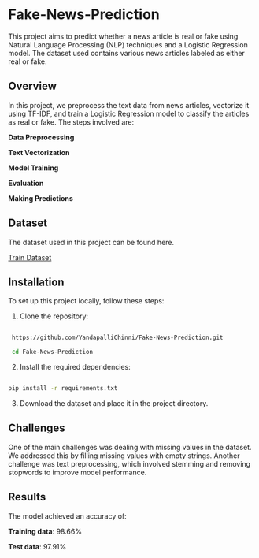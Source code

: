 # Fake-News-Prediction

This project aims to predict whether a news article is real or fake using Natural Language Processing (NLP) techniques and a Logistic Regression model. The dataset used contains various news articles labeled as either real or fake.

## **Overview**
In this project, we preprocess the text data from news articles, vectorize it using TF-IDF, and train a Logistic Regression model to classify the articles as real or fake.
The steps involved are:

**Data Preprocessing**

**Text Vectorization**

**Model Training**

**Evaluation**

**Making Predictions**

## **Dataset**

The dataset used in this project can be found here.

[Train Dataset](https://www.kaggle.com/c/fake-news/data?select=train.csv)

## **Installation**

To set up this project locally, follow these steps:

1. Clone the repository:

```bash

 https://github.com/YandapalliChinni/Fake-News-Prediction.git

 cd Fake-News-Prediction

```

2. Install the required dependencies:

``` bash

pip install -r requirements.txt
```

3. Download the dataset and place it in the project directory.

## **Challenges**

One of the main challenges was dealing with missing values in the dataset. We addressed this by filling missing values with empty strings. Another challenge was text preprocessing, which involved stemming and removing stopwords to improve model performance.

## **Results**
The model achieved an accuracy of:

**Training data**: 98.66%

**Test data**: 97.91%
